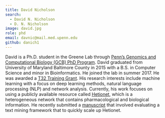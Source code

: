 ```yaml
---
title: David Nicholson
search:
  - David N. Nicholson
  - D. N. Nicholson
image: david.jpg
role: phd
email: davnic@mail.med.upenn.edu
github: danich1
---
```


David is a Ph.D. student in the Greene Lab through [Penn’s Genomics and Computational Biology (GCB) PhD Program](https://www.med.upenn.edu/gcb/).
David graduated from University of Maryland Baltimore County in 2015 with a B.S. in Computer Science and minor in Bioinformatics.
He joined the lab in summer 2017.
He was awarded a [T32 Training Grant](https://genomedt32.med.upenn.edu/compgen/people/).
His research interests include machine learning with a focus on deep learning methods, natural language processing (NLP) and network analysis.
Currently, his work focuses on using a publicly available resource called [Hetionet](https://het.io/), which is a heterogeneous network that contains pharmacological and biological information.
He recently submitted a [manuscript](https://greenelab.github.io/text_mined_hetnet_manuscript/) that involved evaluating a text mining framework that to quickly scale up Hetionet.
